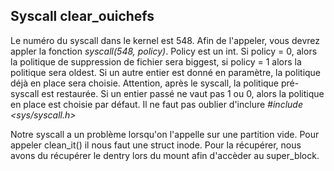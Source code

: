 ## Syscall clear_ouichefs

Le numéro du syscall dans le kernel est 548. Afin de l'appeler, vous devrez appler la fonction *syscall(548, policy)*. Policy est un int. Si policy = 0, alors la politique de suppression de fichier sera biggest, si policy = 1 alors la politique sera oldest. Si un autre entier est donné en paramètre, la politique déjà en place sera choisie. Attention, après le syscall, la politique pré-syscall est restaurée. Si un entier passé ne vaut pas 1 ou 0, alors la politique en place est choisie par défaut. Il ne faut pas oublier d'inclure *#include <sys/syscall.h>*

Notre syscall a un problème lorsqu'on l'appelle sur une partition vide. Pour appeler clean_it() il nous faut une struct inode. Pour la récupérer, nous avons du récupérer le dentry lors du mount afin d'accèder au super_block.